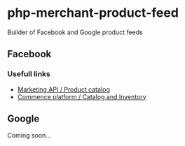 # php-merchant-product-feed
Builder of Facebook and Google product feeds

## Facebook

### Usefull links

* [Marketing API / Product catalog ](https://developers.facebook.com/docs/marketing-api/catalog)
* [Commence platform / Catalog and Inventory](https://developers.facebook.com/docs/commerce-platform/catalog)

## Google

Coming soon...
